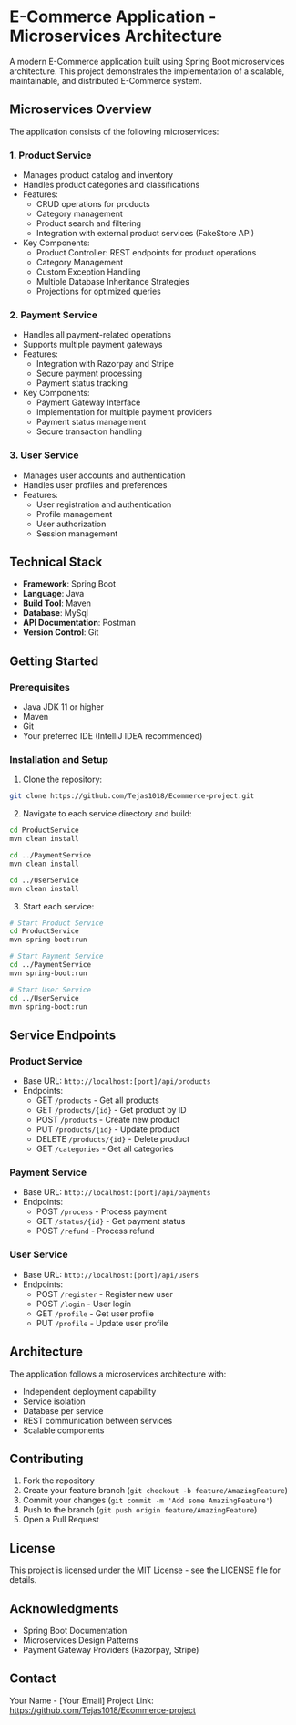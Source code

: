 # E-Commerce Application - Microservices Architecture

A modern E-Commerce application built using Spring Boot microservices architecture. This project demonstrates the implementation of a scalable, maintainable, and distributed E-Commerce system.

## Microservices Overview

The application consists of the following microservices:

### 1. Product Service
- Manages product catalog and inventory
- Handles product categories and classifications
- Features:
  - CRUD operations for products
  - Category management
  - Product search and filtering
  - Integration with external product services (FakeStore API)
- Key Components:
  - Product Controller: REST endpoints for product operations
  - Category Management
  - Custom Exception Handling
  - Multiple Database Inheritance Strategies
  - Projections for optimized queries

### 2. Payment Service
- Handles all payment-related operations
- Supports multiple payment gateways
- Features:
  - Integration with Razorpay and Stripe
  - Secure payment processing
  - Payment status tracking
- Key Components:
  - Payment Gateway Interface
  - Implementation for multiple payment providers
  - Payment status management
  - Secure transaction handling

### 3. User Service
- Manages user accounts and authentication
- Handles user profiles and preferences
- Features:
  - User registration and authentication
  - Profile management
  - User authorization
  - Session management

## Technical Stack

- **Framework**: Spring Boot
- **Language**: Java
- **Build Tool**: Maven
- **Database**: MySql
- **API Documentation**: Postman
- **Version Control**: Git

## Getting Started

### Prerequisites
- Java JDK 11 or higher
- Maven
- Git
- Your preferred IDE (IntelliJ IDEA recommended)

### Installation and Setup

1. Clone the repository:
```bash
git clone https://github.com/Tejas1018/Ecommerce-project.git
```

2. Navigate to each service directory and build:
```bash
cd ProductService
mvn clean install

cd ../PaymentService
mvn clean install

cd ../UserService
mvn clean install
```

3. Start each service:
```bash
# Start Product Service
cd ProductService
mvn spring-boot:run

# Start Payment Service
cd ../PaymentService
mvn spring-boot:run

# Start User Service
cd ../UserService
mvn spring-boot:run
```

## Service Endpoints

### Product Service
- Base URL: `http://localhost:[port]/api/products`
- Endpoints:
  - GET `/products` - Get all products
  - GET `/products/{id}` - Get product by ID
  - POST `/products` - Create new product
  - PUT `/products/{id}` - Update product
  - DELETE `/products/{id}` - Delete product
  - GET `/categories` - Get all categories

### Payment Service
- Base URL: `http://localhost:[port]/api/payments`
- Endpoints:
  - POST `/process` - Process payment
  - GET `/status/{id}` - Get payment status
  - POST `/refund` - Process refund

### User Service
- Base URL: `http://localhost:[port]/api/users`
- Endpoints:
  - POST `/register` - Register new user
  - POST `/login` - User login
  - GET `/profile` - Get user profile
  - PUT `/profile` - Update user profile

## Architecture

The application follows a microservices architecture with:
- Independent deployment capability
- Service isolation
- Database per service
- REST communication between services
- Scalable components

## Contributing

1. Fork the repository
2. Create your feature branch (`git checkout -b feature/AmazingFeature`)
3. Commit your changes (`git commit -m 'Add some AmazingFeature'`)
4. Push to the branch (`git push origin feature/AmazingFeature`)
5. Open a Pull Request

## License

This project is licensed under the MIT License - see the LICENSE file for details.

## Acknowledgments

- Spring Boot Documentation
- Microservices Design Patterns
- Payment Gateway Providers (Razorpay, Stripe)

## Contact

Your Name - [Your Email]
Project Link: https://github.com/Tejas1018/Ecommerce-project
